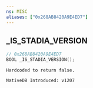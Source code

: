 ```yaml
---
ns: MISC
aliases: ["0x268AB8420A9E4ED7"]
---
```

## _IS_STADIA_VERSION

```c
// 0x268AB8420A9E4ED7
BOOL _IS_STADIA_VERSION();
```

```
Hardcoded to return false.

NativeDB Introduced: v1207
```

